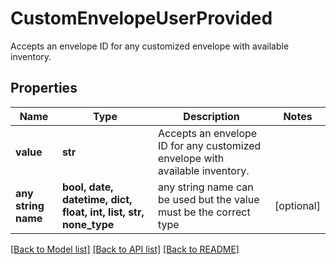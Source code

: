 # CustomEnvelopeUserProvided

Accepts an envelope ID for any customized envelope with available inventory.

## Properties
Name | Type | Description | Notes
------------ | ------------- | ------------- | -------------
**value** | **str** | Accepts an envelope ID for any customized envelope with available inventory. | 
**any string name** | **bool, date, datetime, dict, float, int, list, str, none_type** | any string name can be used but the value must be the correct type | [optional]

[[Back to Model list]](../README.md#documentation-for-models) [[Back to API list]](../README.md#documentation-for-api-endpoints) [[Back to README]](../README.md)


